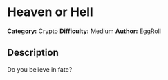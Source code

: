 # Heaven or Hell
**Category:** Crypto
**Difficulty:** Medium
**Author:** EggRoll

## Description
Do you believe in fate? 
